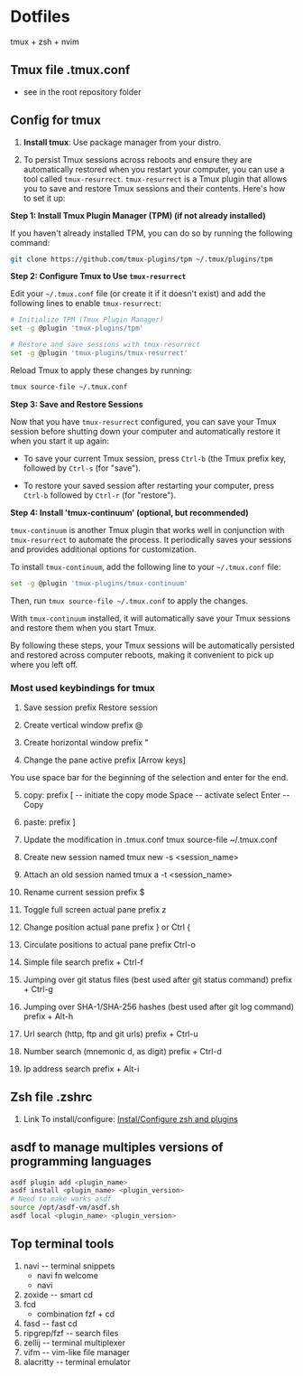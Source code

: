 
# Dotfiles
tmux + zsh + nvim

## Tmux file .tmux.conf
- see in the root repository folder

## Config for tmux

1. **Install tmux**:
Use package manager from your distro.

2. To persist Tmux sessions across reboots and ensure they are automatically restored when you restart your computer, you can use a tool called `tmux-resurrect`. `tmux-resurrect` is a Tmux plugin that allows you to save and restore Tmux sessions and their contents. Here's how to set it up:

**Step 1: Install Tmux Plugin Manager (TPM) (if not already installed)**

If you haven't already installed TPM, you can do so by running the following command:

```bash
git clone https://github.com/tmux-plugins/tpm ~/.tmux/plugins/tpm
```

**Step 2: Configure Tmux to Use `tmux-resurrect`**

Edit your `~/.tmux.conf` file (or create it if it doesn't exist) and add the following lines to enable `tmux-resurrect`:

```bash
# Initialize TPM (Tmux Plugin Manager)
set -g @plugin 'tmux-plugins/tpm'

# Restore and save sessions with tmux-resurrect
set -g @plugin 'tmux-plugins/tmux-resurrect'
```

Reload Tmux to apply these changes by running:

```bash
tmux source-file ~/.tmux.conf
```

**Step 3: Save and Restore Sessions**

Now that you have `tmux-resurrect` configured, you can save your Tmux session before shutting down your computer and automatically restore it when you start it up again:

- To save your current Tmux session, press `Ctrl-b` (the Tmux prefix key, followed by `Ctrl-s` (for "save").

- To restore your saved session after restarting your computer, press `Ctrl-b` followed by `Ctrl-r` (for "restore").

**Step 4: Install 'tmux-continuum' (optional, but recommended)**

`tmux-continuum` is another Tmux plugin that works well in conjunction with `tmux-resurrect` to automate the process. It periodically saves your sessions and provides additional options for customization.

To install `tmux-continuum`, add the following line to your `~/.tmux.conf` file:

```bash
set -g @plugin 'tmux-plugins/tmux-continuum'
```

Then, run `tmux source-file ~/.tmux.conf` to apply the changes.

With `tmux-continuum` installed, it will automatically save your Tmux sessions and restore them when you start Tmux.

By following these steps, your Tmux sessions will be automatically persisted and restored across computer reboots, making it convenient to pick up where you left off.
        
### Most used keybindings for tmux
1. Save session
    prefix <Ctrl-s>
    Restore session

2. Create vertical window
    prefix @

3. Create horizontal window
    prefix "

4. Change the pane active
    prefix [Arrow keys]

You use space bar for the beginning of the selection and enter for the end.

5. copy:
    prefix [ -- initiate the copy mode
    Space -- activate select
    Enter -- Copy

6. paste:
    prefix ]

7. Update the modification in .tmux.conf
    tmux source-file ~/.tmux.conf

8. Create new session named
    tmux new -s <session_name>

9. Attach an old session named
    tmux a -t <session_name>

10. Rename current session
    prefix $

11. Toggle full screen actual pane
    prefix z

12. Change position actual pane
    prefix } or Ctrl {

13. Circulate positions to actual pane
    prefix Ctrl-o

14. Simple file search
    prefix + Ctrl-f

15. Jumping over git status files (best used after git status command)
    prefix + Ctrl-g

16. Jumping over SHA-1/SHA-256 hashes (best used after git log command)
    prefix + Alt-h

17. Url search (http, ftp and git urls)
    prefix + Ctrl-u

18. Number search (mnemonic d, as digit)
    prefix + Ctrl-d

19. Ip address search
    prefix + Alt-i

## Zsh file .zshrc
1. Link To install/configure: [Instal/Configure zsh and plugins](https://gist.github.com/n1snt/454b879b8f0b7995740ae04c5fb5b7df) 

## asdf to manage multiples versions of programming languages
```bash
asdf plugin add <plugin_name>
asdf install <plugin_name> <plugin_version>
# Need to make works asdf
source /opt/asdf-vm/asdf.sh 
asdf local <plugin_name> <plugin_version>
```

## Top terminal tools
1. navi -- terminal snippets
    - navi fn welcome
    - navi
2. zoxide -- smart cd
3. fcd
    - combination fzf + cd
4. fasd -- fast cd
5. ripgrep/fzf -- search files
6. zellij -- terminal multiplexer
7. vifm -- vim-like file manager
8. alacritty -- terminal emulator
